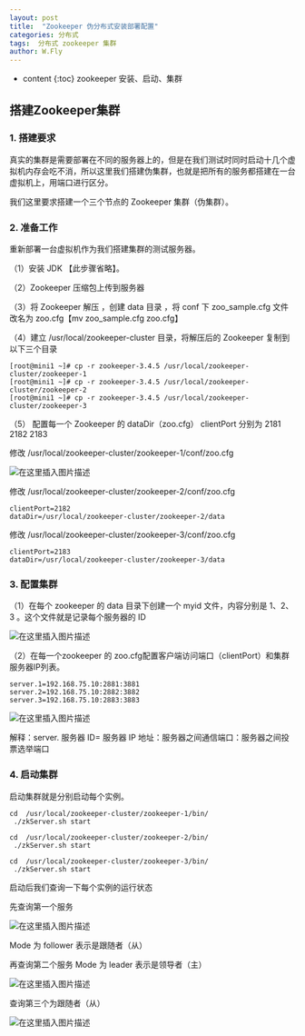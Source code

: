 ```yaml
---
layout: post
title:  "Zookeeper 伪分布式安装部署配置"
categories: 分布式
tags:  分布式 zookeeper 集群
author: W.Fly
---
```

* content
{:toc}
zookeeper 安装、启动、集群

## 搭建Zookeeper集群

### 1. 搭建要求
真实的集群是需要部署在不同的服务器上的，但是在我们测试时同时启动十几个虚拟机内存会吃不消，所以这里我们搭建伪集群，也就是把所有的服务都搭建在一台虚拟机上，用端口进行区分。

我们这里要求搭建一个三个节点的 Zookeeper 集群（伪集群）。

### 2. 准备工作
重新部署一台虚拟机作为我们搭建集群的测试服务器。

（1）安装 JDK  【此步骤省略】。

（2）Zookeeper 压缩包上传到服务器

（3）将 Zookeeper 解压 ，创建 data 目录 ，将 conf 下 zoo_sample.cfg 文件改名为 zoo.cfg【mv zoo_sample.cfg zoo.cfg】

（4）建立 /usr/local/zookeeper-cluster 目录，将解压后的 Zookeeper 复制到以下三个目录
```
[root@mini1 ~]# cp -r zookeeper-3.4.5 /usr/local/zookeeper-cluster/zookeeper-1
[root@mini1 ~]# cp -r zookeeper-3.4.5 /usr/local/zookeeper-cluster/zookeeper-2
[root@mini1 ~]# cp -r zookeeper-3.4.5 /usr/local/zookeeper-cluster/zookeeper-3
```
（5） 配置每一个 Zookeeper 的 dataDir（zoo.cfg） clientPort 分别为 2181  2182  2183

修改 /usr/local/zookeeper-cluster/zookeeper-1/conf/zoo.cfg

![在这里插入图片描述](https://github.com/wangfei910/wangfei910.github.io/raw/master/_pic/Zookeeper/1.png)

修改 /usr/local/zookeeper-cluster/zookeeper-2/conf/zoo.cfg
```
clientPort=2182
dataDir=/usr/local/zookeeper-cluster/zookeeper-2/data
```
修改 /usr/local/zookeeper-cluster/zookeeper-3/conf/zoo.cfg
```
clientPort=2183
dataDir=/usr/local/zookeeper-cluster/zookeeper-3/data
```

### 3. 配置集群

（1）在每个 zookeeper 的 data 目录下创建一个 myid 文件，内容分别是 1、2、3 。这个文件就是记录每个服务器的 ID

 ![在这里插入图片描述](https://github.com/wangfei910/wangfei910.github.io/raw/master/_pic/Zookeeper/2.png)
 
（2）在每一个zookeeper 的 zoo.cfg配置客户端访问端口（clientPort）和集群服务器IP列表。
```
server.1=192.168.75.10:2881:3881
server.2=192.168.75.10:2882:3882
server.3=192.168.75.10:2883:3883
```

![在这里插入图片描述](https://github.com/wangfei910/wangfei910.github.io/raw/master/_pic/Zookeeper/3.png)

解释：server. 服务器 ID= 服务器 IP 地址：服务器之间通信端口：服务器之间投票选举端口

### 4. 启动集群
启动集群就是分别启动每个实例。

```
cd  /usr/local/zookeeper-cluster/zookeeper-1/bin/
 ./zkServer.sh start

cd  /usr/local/zookeeper-cluster/zookeeper-2/bin/
 ./zkServer.sh start

cd  /usr/local/zookeeper-cluster/zookeeper-3/bin/
 ./zkServer.sh start
```
启动后我们查询一下每个实例的运行状态

先查询第一个服务

![在这里插入图片描述](https://github.com/wangfei910/wangfei910.github.io/raw/master/_pic/Zookeeper/4.png)

Mode 为 follower 表示是跟随者（从）

再查询第二个服务 Mode 为 leader 表示是领导者（主）

![在这里插入图片描述](https://github.com/wangfei910/wangfei910.github.io/raw/master/_pic/Zookeeper/5.png)

查询第三个为跟随者（从）

![在这里插入图片描述](https://github.com/wangfei910/wangfei910.github.io/raw/master/_pic/Zookeeper/6.png)
